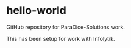 # hello-world
GitHub repository for ParaDice-Solutions work.

This has been setup for work with Infolytik.
